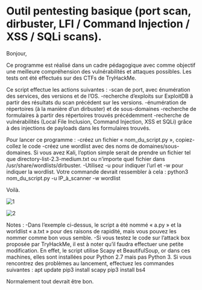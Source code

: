 # Outil pentesting basique (port scan, dirbuster, LFI / Command Injection / XSS / SQLi scans). 

Bonjour, 

Ce programme est réalisé dans un cadre pédagogique avec comme objectif une meilleure compréhension des vulnérabilités et attaques possibles. 
Les tests ont été effectués sur des CTFs de TryHackMe. 

Ce script effectue les actions suivantes : 
-scan de port, avec énumération des services, des versions et de l’OS. 
-recherche d’exploits sur ExploitDB à partir des résultats du scan précédent sur les versions.
-énumération de répertoires (à la manière d’un dirbuster) et de sous-domaines
-recherche de formulaires à partir des répertoires trouvés précédemment
-recherche de vulnérabilités (Local File Inclusion, Command Injection, XSS et SQLi) grâce à des injections de payloads dans les formulaires trouvés. 

Pour lancer ce programme : 
-créez un fichier « nom_du_script.py », copiez-collez le code
-créez une wordlist avec des noms de domaines/sous-domaines. Si vous avez Kali, l’option simple serait de prendre un fichier tel que directory-list-2.3-medium.txt ou n’importe quel fichier dans /usr/share/wordlists/dirbuster. 
-Utilisez -u pour indiquer l’url et -w pour indiquer la wordlist. Votre commande devrait ressembler à cela : 
python3 nom_du_script.py -u IP_à_scanner -w wordlist

Voilà. 
 
![1](https://github.com/user-attachments/assets/72908fbe-632c-4935-a228-79cdb3f75160)


![2](https://github.com/user-attachments/assets/4d9ef0d7-d0d4-4813-ac58-45a3e045dd83)

 

Notes : 
-Dans l’exemple ci-dessus, le script a été nommé « a.py » et la worldlist « a.txt » pour des raisons de rapidité, mais vous pouvez les nommer comme bon vous semble. 
-Si vous testez le code sur l’attack box proposée par TryHackMe, il est à noter qu’il faudra effectuer une petite modification. En effet, le script utilise Scapy et BeautifulSoup, or dans ces machines, elles sont installées pour Python 2.7 mais pas Python 3. Si vous rencontrez des problèmes au lancement, effectuez les commandes suivantes : 
apt update
pip3 install scapy
pip3 install bs4

Normalement tout devrait être bon. 



